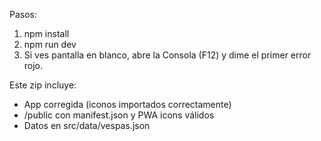 
Pasos:
1) npm install
2) npm run dev
3) Si ves pantalla en blanco, abre la Consola (F12) y dime el primer error rojo.

Este zip incluye:
- App corregida (iconos importados correctamente)
- /public con manifest.json y PWA icons válidos
- Datos en src/data/vespas.json
